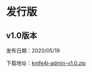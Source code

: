 # 发行版

## v1.0版本

发布日期：2020/05/19

下载地址：[knife4j-admin-v1.0.zip](https://doc.xiaominfo.com/knife4j-admin-release/knife4j-admin-v1.0.zip)


